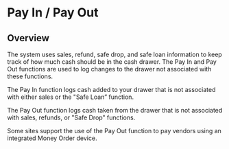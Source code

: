 # Pay In / Pay Out

## Overview

The system uses sales, refund, safe drop, and safe loan information to keep track of how much cash should be in the cash drawer. The Pay In and Pay Out functions are used to log changes to the drawer not associated with these functions.

The Pay In function logs cash added to your drawer that is not associated with either sales or the "Safe Loan” function.

The Pay Out function logs cash taken from the drawer that is not associated with sales, refunds, or "Safe Drop" functions.

Some sites support the use of the Pay Out function to pay vendors using an integrated Money Order device.
